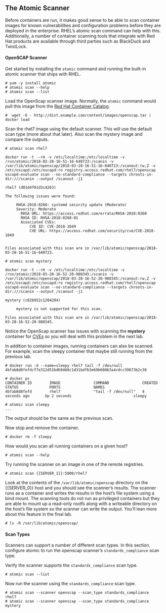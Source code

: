 ## The Atomic Scanner

Before containers are run, it makes good sense to be able to scan container images for known vulnerabilities and configuration problems before they are deployed in the enterprise. RHEL’s atomic scan command can help with this. Additionally, a number of container scanning tools that integrate with Red Hat products are available through third parties such as BlackDuck and TwistLock.

#### OpenSCAP Scanner

Get started by installing the ```atomic``` command and running the built-in atomic scanner that ships with RHEL.

~~~shell
# yum -y install atomic
# atomic scan --help
# atomic scan --list
~~~

Load the OpenScap scanner image. Normally, the ```atomic``` command would pull this image from the [Red Hat Container Catalog](https://access.redhat.com/containers/).

~~~shell
#  wget -O - http://dist.example.com/content/images/openscap.tar | docker load
~~~
Scan the rhel7 image using the default scanner. This will use the default scan type (more about that later). Also scan the mystery image and compare the outputs.

~~~shell
# atomic scan rhel7

docker run -t --rm -v /etc/localtime:/etc/localtime -v /run/atomic/2018-03-28-16-51-16-640723:/scanin -v /var/lib/atomic/openscap/2018-03-28-16-51-16-640723:/scanout:rw,Z -v /etc/oscapd:/etc/oscapd:ro registry.access.redhat.com/rhel7/openscap oscapd-evaluate scan --no-standard-compliance --targets chroots-in-dir:///scanin --output /scanout -j1

rhel7 (d01d4f01d3c4263)

The following issues were found:

     RHSA-2018:0260: systemd security update (Moderate)
     Severity: Moderate
       RHSA URL: https://access.redhat.com/errata/RHSA-2018:0260
       RHSA ID: RHSA-2018:0260-01
       Associated CVEs:
           CVE ID: CVE-2018-1049
           CVE URL: https://access.redhat.com/security/cve/CVE-2018-1049


Files associated with this scan are in /var/lib/atomic/openscap/2018-03-28-16-51-16-640723.

# atomic scan mystery

docker run -t --rm -v /etc/localtime:/etc/localtime -v /run/atomic/2018-03-28-16-52-20-980345:/scanin -v /var/lib/atomic/openscap/2018-03-28-16-52-20-980345:/scanout:rw,Z -v /etc/oscapd:/etc/oscapd:ro registry.access.redhat.com/rhel7/openscap oscapd-evaluate scan --no-standard-compliance --targets chroots-in-dir:///scanin --output /scanout -j1

mystery (c82b952c1204204)

     mystery is not supported for this scan.

Files associated with this scan are in /var/lib/atomic/openscap/2018-03-28-16-52-20-980345.
~~~

Notice the OpenScap scanner has issues with scanning the **mystery** container for [CVEs](https://cve.mitre.org/) so you will deal with this problem in the next lab. 

In addition to container images, running containers can also be scanned. For example, scan the sleepy container that maybe still running from the previous lab.

~~~shell
# docker run -d --name=sleepy rhel7 tail -f /dev/null 
4bfab8d8fefdcf7e312d51bdb9460c1d31bdfb3e69b60863a4cdcc39673b2c38

# docker ps
CONTAINER ID        IMAGE               COMMAND               CREATED             STATUS              PORTS               NAMES
4bfab8d8fefd        rhel7               "tail -f /dev/null"   4 seconds ago       Up 2 seconds                            sleepy

# atomic scan sleepy
...
~~~

The output should be the same as the previous scan.

Now stop and remove the container.

~~~shell
# docker rm -f sleepy
~~~

How would you scan all running containers on a given host?

~~~shell
# atomic scan --help
~~~

Try running the scanner on an image in one of the remote registries.

~~~shell
# atomic scan {{SERVER_1}}:5000/rhel7
~~~

Look at the contents of the ```/var/lib/atomic/openscap``` directory on the {{SERVER_0}} host and you should see the scanner’s results. The scanner runs as a container and writes the results in the host’s file system using a bind mount. The scanning tools do not run as privileged containers but they are able to mount up a read-only rootfs along with a writeable directory on the host’s file system so the scanner can write the output. You’ll lean more about this feature in the final lab.

~~~shell
# ls -R /var/lib/atomic/openscap/
~~~

#### Scan Types

Scanners can support a number of different scan types. In this section, configure atomic to run the openscap scanner’s ```standards_compliance``` scan type.

Verify the scanner supports the ```standards_compliance``` scan type.

~~~shell
# atomic scan --list
~~~

Now run the scanner using the ```standards_compliance``` scan type.

~~~shell
# atomic scan --scanner openscap --scan_type standards_compliance rhel7
# atomic scan --scanner openscap --scan_type standards_compliance mystery
~~~

